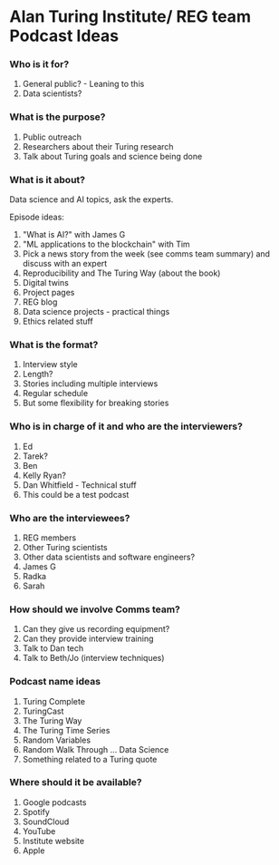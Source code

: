 Alan Turing Institute/ REG team Podcast Ideas
=====

### Who is it for?
1. General public? - Leaning to this
2. Data scientists?

### What is the purpose?
1. Public outreach
2. Researchers about their Turing research
3. Talk about Turing goals and science being done

### What is it about?

Data science and AI topics, ask the experts.

Episode ideas:
1. "What is AI?" with James G
2. "ML applications to the blockchain" with Tim
3. Pick a news story from the week (see comms team summary) and discuss with an expert
4. Reproducibility and The Turing Way (about the book)
5. Digital twins
6. Project pages
7. REG blog
8. Data science projects - practical things
9. Ethics related stuff

### What is the format?
1. Interview style
2. Length?
3. Stories including multiple interviews
4. Regular schedule
5. But some flexibility for breaking stories

### Who is in charge of it and who are the interviewers?
1. Ed
2. Tarek?
3. Ben
4. Kelly Ryan?
5. Dan Whitfield - Technical stuff
6. This could be a test podcast

### Who are the interviewees?
1. REG members
2. Other Turing scientists
3. Other data scientists and software engineers?
4. James G
5. Radka
6. Sarah

### How should we involve Comms team?
1. Can they give us recording equipment?
2. Can they provide interview training
3. Talk to Dan tech
4. Talk to Beth/Jo (interview techniques)

### Podcast name ideas
1. Turing Complete
2. TuringCast
3. The Turing Way
4. The Turing Time Series
5. Random Variables
6. Random Walk Through ... Data Science
7. Something related to a Turing quote

### Where should it be available?
1. Google podcasts
2. Spotify
3. SoundCloud
4. YouTube
5. Institute website
6. Apple
